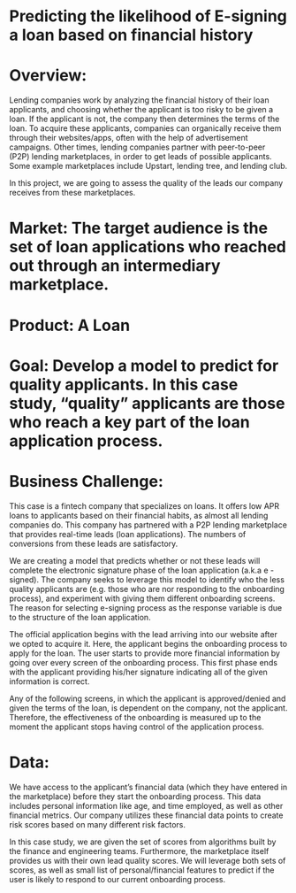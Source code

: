 # Predicting the likelihood of E-signing a loan based on financial history

# Overview:

Lending companies work by analyzing the financial history of their loan applicants, and choosing whether the applicant is too risky to be given a loan. If the applicant is not, the company then determines the terms of the loan. To acquire these applicants, companies can organically receive them through their websites/apps, often with the help of advertisement campaigns. Other times, lending companies partner with peer-to-peer (P2P) lending marketplaces, in order to get leads of possible applicants. Some example marketplaces include Upstart, lending tree, and lending club. 

In this project, we are going to assess the quality of the leads our company receives from these marketplaces. 

# Market: The target audience is the set of loan applications who reached out through an intermediary marketplace.

# Product: A Loan

# Goal: Develop a model to predict for quality applicants. In this case study, “quality” applicants are those who reach a key part of the loan application process.

# Business Challenge:

This case is a fintech company that specializes on loans. It offers low APR loans to applicants based on their financial habits, as almost all lending companies do. This company has partnered with a P2P lending marketplace that provides real-time leads (loan applications). The numbers of conversions from these leads are satisfactory.

We are creating a model that predicts whether or not these leads will complete the electronic signature phase of the loan application (a.k.a e -signed). The company seeks to leverage this model to identify who the less quality applicants are (e.g. those who are nor responding to the onboarding process), and experiment with giving them different onboarding screens. The reason for selecting e-signing process as the response variable is due to the structure of the loan application.

The official application begins with the lead arriving into our website after we opted to acquire it. Here, the applicant begins the onboarding process to apply for the loan. The user starts to provide more financial information by going over every screen of the onboarding process. This first phase ends with the applicant providing his/her signature indicating all of the given information is correct.

Any of the following screens, in which the applicant is approved/denied and given the terms of the loan, is dependent on the company, not the applicant. Therefore, the effectiveness of the onboarding is measured up to the moment the applicant stops having control of the application process. 

# Data:

We have access to the applicant’s financial data (which they have entered in the marketplace) before they start the onboarding process. This data includes personal information like age, and time employed, as well as other financial metrics. Our company utilizes these financial data points to create risk scores based on many different risk factors.

In this case study, we are given the set of scores from algorithms built by the finance and engineering teams. Furthermore, the marketplace itself provides us with their own lead quality scores. We will leverage both sets of scores, as well as small list of personal/financial features to predict if the user is likely to respond to our current onboarding process.


